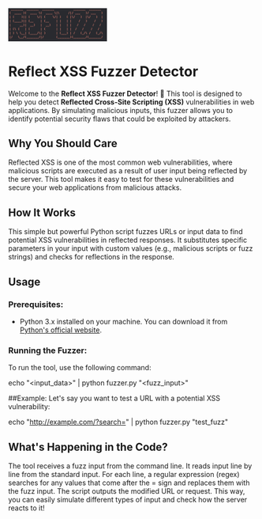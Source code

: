 <img src="https://github.com/farnazzohori/mytool/blob/main/banner.png?raw=true" width="200px" alt="Interactsh"></a>
---
# Reflect XSS Fuzzer Detector

Welcome to the **Reflect XSS Fuzzer Detector**! 🚀 This tool is designed to help you detect **Reflected Cross-Site Scripting (XSS)** vulnerabilities in web applications. By simulating malicious inputs, this fuzzer allows you to identify potential security flaws that could be exploited by attackers.

## Why You Should Care

Reflected XSS is one of the most common web vulnerabilities, where malicious scripts are executed as a result of user input being reflected by the server. This tool makes it easy to test for these vulnerabilities and secure your web applications from malicious attacks.

## How It Works

This simple but powerful Python script fuzzes URLs or input data to find potential XSS vulnerabilities in reflected responses. It substitutes specific parameters in your input with custom values (e.g., malicious scripts or fuzz strings) and checks for reflections in the response.

## Usage

### Prerequisites:
- Python 3.x installed on your machine. You can download it from [Python's official website](https://www.python.org/).

### Running the Fuzzer:

To run the tool, use the following command:

echo "<input_data>" | python fuzzer.py "<fuzz_input>"

##Example:
Let's say you want to test a URL with a potential XSS vulnerability:

echo "http://example.com/?search=<script>alert('xss')</script>" | python fuzzer.py "test_fuzz"

## What's Happening in the Code?

The tool receives a fuzz input from the command line.
It reads input line by line from the standard input.
For each line, a regular expression (regex) searches for any values that come after the = sign and replaces them with the fuzz input.
The script outputs the modified URL or request.
This way, you can easily simulate different types of input and check how the server reacts to it!
